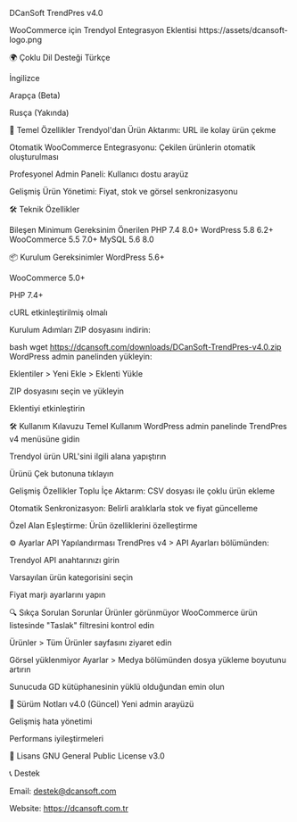 DCanSoft TrendPres v4.0 

WooCommerce için Trendyol Entegrasyon Eklentisi
https://assets/dcansoft-logo.png

🌍 Çoklu Dil Desteği
Türkçe

İngilizce

Arapça (Beta)

Rusça (Yakında)

📌 Temel Özellikler
Trendyol'dan Ürün Aktarımı: URL ile kolay ürün çekme

Otomatik WooCommerce Entegrasyonu: Çekilen ürünlerin otomatik oluşturulması

Profesyonel Admin Paneli: Kullanıcı dostu arayüz

Gelişmiş Ürün Yönetimi: Fiyat, stok ve görsel senkronizasyonu


🛠 Teknik Özellikler

Bileşen	Minimum Gereksinim	Önerilen
PHP	7.4	8.0+
WordPress	5.8	6.2+
WooCommerce	5.5	7.0+
MySQL	5.6	8.0


📦 Kurulum
Gereksinimler
WordPress 5.6+

WooCommerce 5.0+

PHP 7.4+

cURL etkinleştirilmiş olmalı

Kurulum Adımları
ZIP dosyasını indirin:

bash
wget https://dcansoft.com/downloads/DCanSoft-TrendPres-v4.0.zip
WordPress admin panelinden yükleyin:

Eklentiler > Yeni Ekle > Eklenti Yükle

ZIP dosyasını seçin ve yükleyin

Eklentiyi etkinleştirin

🛠 Kullanım Kılavuzu
Temel Kullanım
WordPress admin panelinde TrendPres v4 menüsüne gidin

Trendyol ürün URL'sini ilgili alana yapıştırın

Ürünü Çek butonuna tıklayın

Gelişmiş Özellikler
Toplu İçe Aktarım: CSV dosyası ile çoklu ürün ekleme

Otomatik Senkronizasyon: Belirli aralıklarla stok ve fiyat güncelleme

Özel Alan Eşleştirme: Ürün özelliklerini özelleştirme

⚙️ Ayarlar
API Yapılandırması
TrendPres v4 > API Ayarları bölümünden:

Trendyol API anahtarınızı girin

Varsayılan ürün kategorisini seçin

Fiyat marjı ayarlarını yapın

🔍 Sıkça Sorulan Sorunlar
Ürünler görünmüyor
WooCommerce ürün listesinde "Taslak" filtresini kontrol edin

Ürünler > Tüm Ürünler sayfasını ziyaret edin

Görsel yüklenmiyor
Ayarlar > Medya bölümünden dosya yükleme boyutunu artırın

Sunucuda GD kütüphanesinin yüklü olduğundan emin olun

📝 Sürüm Notları
v4.0 (Güncel)
Yeni admin arayüzü

Gelişmiş hata yönetimi

Performans iyileştirmeleri

📜 Lisans
GNU General Public License v3.0

📞 Destek

Email: destek@dcansoft.com

Website: https://dcansoft.com.tr


